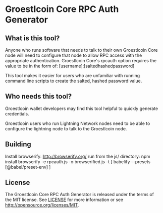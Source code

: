 Groestlcoin Core RPC Auth Generator
=====================================

What is this tool?
----------------

Anyone who runs software that needs to talk to their own Groestlcoin Core node will need to configure that node to allow RPC access with the appropriate authentication. Groestlcoin Core's rpcauth option requires the value to be in the form of: [username]:[saltedhashedpassword]

This tool makes it easier for users who are unfamiliar with running command line scripts to create the salted, hashed password value.

Who needs this tool?
----------------
Groestlcoin wallet developers may find this tool helpful to quickly generate credentials.

Groestlcoin users who run Lightning Network nodes need to be able to configure the lightning node to talk to the Groestlcoin node.

Building
-------
Install browserify: http://browserify.org/
run from the js/ directory:
npm install
browserify -e rpcauth.js -o browserified.js -t [ babelify --presets [@babel/preset-env] ]

License
-------

The Groestlcoin Core RPC Auth Generator is released under the terms of the MIT license. See [LICENSE](LICENSE) for more
information or see http://opensource.org/licenses/MIT.
